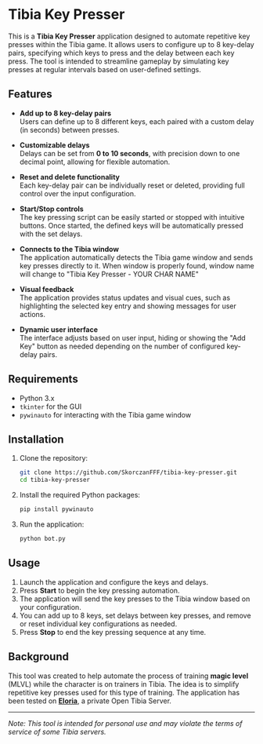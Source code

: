 # Tibia Key Presser

This is a **Tibia Key Presser** application designed to automate repetitive key presses within the Tibia game. It allows users to configure up to 8 key-delay pairs, specifying which keys to press and the delay between each key press. The tool is intended to streamline gameplay by simulating key presses at regular intervals based on user-defined settings.

## Features

- **Add up to 8 key-delay pairs**  
  Users can define up to 8 different keys, each paired with a custom delay (in seconds) between presses.

- **Customizable delays**  
  Delays can be set from **0 to 10 seconds**, with precision down to one decimal point, allowing for flexible automation.

- **Reset and delete functionality**  
  Each key-delay pair can be individually reset or deleted, providing full control over the input configuration.

- **Start/Stop controls**  
  The key pressing script can be easily started or stopped with intuitive buttons. Once started, the defined keys will be automatically pressed with the set delays.

- **Connects to the Tibia window**  
  The application automatically detects the Tibia game window and sends key presses directly to it. When window is properly found, window name will change to "Tibia Key Presser - YOUR CHAR NAME"

- **Visual feedback**  
  The application provides status updates and visual cues, such as highlighting the selected key entry and showing messages for user actions.

- **Dynamic user interface**  
  The interface adjusts based on user input, hiding or showing the "Add Key" button as needed depending on the number of configured key-delay pairs.

## Requirements

- Python 3.x
- `tkinter` for the GUI
- `pywinauto` for interacting with the Tibia game window

## Installation

1. Clone the repository:

   ```bash
   git clone https://github.com/SkorczanFFF/tibia-key-presser.git
   cd tibia-key-presser

   ```

2. Install the required Python packages:

   ```bash
   pip install pywinauto

   ```

3. Run the application:
   ```bash
   python bot.py
   ```

## Usage

1. Launch the application and configure the keys and delays.
2. Press **Start** to begin the key pressing automation.
3. The application will send the key presses to the Tibia window based on your configuration.
4. You can add up to 8 keys, set delays between key presses, and remove or reset individual key configurations as needed.
5. Press **Stop** to end the key pressing sequence at any time.

## Background

This tool was created to help automate the process of training **magic level** (MLVL) while the character is on trainers in Tibia. The idea is to simplify repetitive key presses used for this type of training. The application has been tested on **[Eloria](https://www.eloria.pl)**, a private Open Tibia Server.

---

_Note: This tool is intended for personal use and may violate the terms of service of some Tibia servers._
